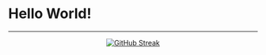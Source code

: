 # Hello World!
<div align="center">
<!-- <a href="https://github.com/darlodev/darlodev">
  <img align="center" src="https://github-readme-stats.vercel.app/api/top-langs/?username=darlodev&theme=react&layout=compact&hide=html,css&langs_count=8)](https://github.com/darlodev/github-readme-stats" />
</a> -->

---
  
[![GitHub Streak](https://github-readme-streak-stats.herokuapp.com?user=darlodev&theme=react&date_format=j%20M%5B%20Y%5D)](https://git.io/streak-stats)

</div>

<!-- 
<a href="https://github.com/darlodev/language-reference">
  <img align="center" src="https://github-readme-stats.vercel.app/api/pin/?username=darlodev&theme=tokyonight&repo=language-reference" />
</a> -->
